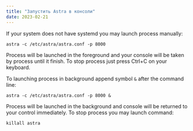 ```yaml
---
title: "Запустить Astra в консоли"
date: 2023-02-21
---
```


If your system does not have systemd you may launch process manually:

```
astra -c /etc/astra/astra.conf -p 8000
```

Process will be launched in the foreground and your console will be taken by process until it finish. To stop process just press Ctrl+C on your keyboard.

To launching process in background append symbol `&` after the command line:

```
astra -c /etc/astra/astra.conf -p 8000 &
```

Process will be launched in the background and console will be returned to your control immediately. To stop process you may launch command:

```
killall astra
```
